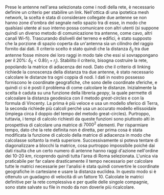 Prese le antenne nell'area selezionata come i nodi della rete, è necessario definire un criterio per stabilire un link. Nell'ottica di una ipotetica mesh network, la scelta è stata di considerare collegate due antenne se non hanno zone d'ombra del segnale nello spazio tra di esse, in modo che qualsiasi utente al suo interno possa comunicare con altri utenti (si suppone quindi un diverso metodo di comunicazione tra antenne, come cavo, altri canali Wi-fi). Trascurando dislivelli del terreno e edifici, è stato supposto che la porzione di spazio coperta da un'antenna sia un cilindro del raggio fornito dai dati. Il criterio scelto è stato quindi che la distanza $\delta_{ij}$ tra due antenne fosse minore dei loro raggi in modo tale che essi si sovrappongano per il $20\%$: $\delta_{ij} < 0.8(r_i+r_j)$.
Stabilito il criterio, bisogna costruire la rete, popolando la matrice di adiacenza dei nodi. Dato che il criterio di linking richiede la conoscenza della distanza tra due antenne, è stato necessario calcolare le distanze tra ogni coppia di nodi. I dati in nostro possesso forniscono le coordinate geografiche, che sono delle coordinate sferiche, e quindi ci si è posti il problema di come calcolare le distanze. Inizialmente la scelta è caduta su una funzione della libreria *geopy*, la quale permette di calcoalare la distanza geodesica con il metodo *great-circles* e con la formula di Vincenty. La prima è più veloce e usa un modello sferico di Terra, la seconda richiede più calcoli perché usa un accurato modello ellissoidale (impiega circa il doppio del tempo del metodo great-circles).
Purtroppo, tuttavia, i tempi di calcolo richiesti da queste funzioni sono piuttosto alti in prospettiva di calcolare una matrice di $7000^2$ elementi. Per risparmiare tempo, dato che la rete definita non è diretta, per prima cosa è stata modificata la funzione di calcolo della matrice di adiacenza in modo che calcolasse soltanto la metà superiore. Successivamente si poteva tentare di diagonalizzare a blocchi la matrice, cosa purtroppo impossibile poiché dai dati risulta che un certo numero di antenne hanno raggi d'azione nell'ordine dei $10$-$20 \:km$, ricoprendo quindi tutta l'area di Roma selezionata. 
L'unica via praticabile per far calare drasticamente il tempo necessario per calcolare tutte le matrici necessarie per l'analisi è stata quindi convertire le coordinate geografiche in cartesiane e usare la distanza euclidea. In questo modo si è ottenuto un guadagno di velocità di un fattore 10.
Calcolate le matrici definitive per la rete complessiva e per quelle delle singole compagnie, sono state salvate su file in modo da non doverle più ricalcolare.